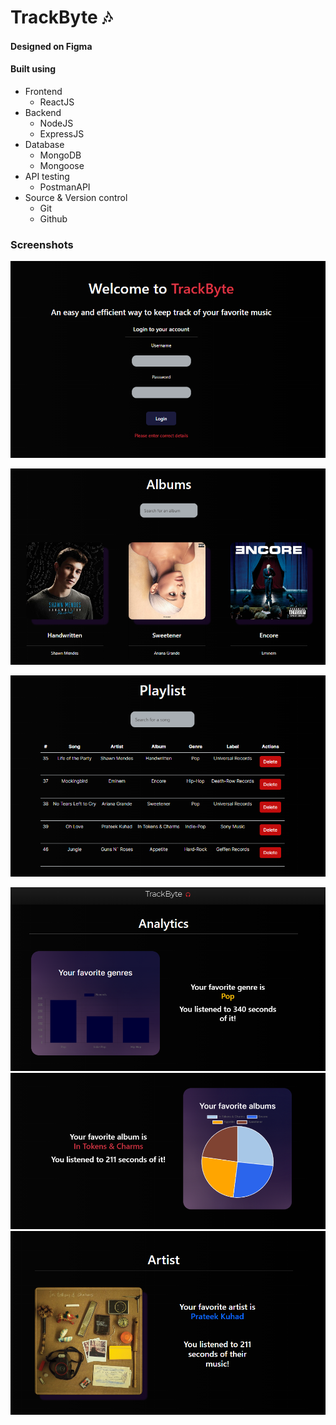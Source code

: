 # TrackByte 🎶
#### Designed on Figma
#### Built using 
  * Frontend
     * ReactJS 
  * Backend     
     * NodeJS 
     * ExpressJS
  * Database    
     * MongoDB 
     * Mongoose
  * API testing  
     * PostmanAPI
  * Source & Version control 
     * Git 
     * Github
     
### Screenshots
![home](./home.PNG)

![albums](./Capture.PNG)

![playlist](./playlist.PNG)

![analytics](./analytics.PNG)
![analytics2](./analytics2.PNG)
![analytics3](./analytics3.PNG)

